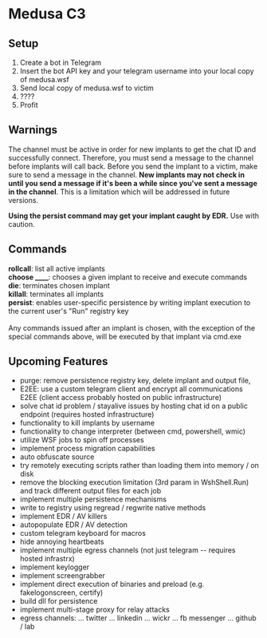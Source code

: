 # Medusa C3 

## Setup
1. Create a bot in Telegram 
2. Insert the bot API key and your telegram username into your local copy of medusa.wsf
3. Send local copy of medusa.wsf to victim
4. ????
5. Profit

## Warnings
The channel must be active in order for new implants to get the chat ID and successfully connect. Therefore, you must send a message to the channel before implants will call back. Before you send the implant to a victim, make sure to send a message in the channel. <b>New implants may not check in until you send a message if it's been a while since you've sent a message in the channel</b>. This is a limitation which will be addressed in future versions. 

<b>Using the persist command may get your implant caught by EDR.</b> Use with caution. 

## Commands

<b>rollcall</b>: list all active implants<br>
<b>choose ____</b>: chooses a given implant to receive and execute commands<br>
<b>die</b>: terminates chosen implant<br>
<b>killall</b>: terminates all implants<br>
<b>persist</b>: enables user-specific persistence by writing implant execution to the current user's "Run" registry key<br>
<br>
Any commands issued after an implant is chosen, with the exception of the special commands above, will be executed by that implant via cmd.exe

## Upcoming Features
- purge: remove persistence registry key, delete implant and output file, 
- E2EE: use a custom telegram client and encrypt all communications E2EE (client access probably hosted on public infrastructure)
- solve chat id problem / stayalive issues by hosting chat id on a public endpoint (requires hosted infrastructure)
- functionality to kill implants by username
- functionality to change interpreter (between cmd, powershell, wmic)
- utilize WSF jobs to spin off processes
- implement process migration capabilities
- auto obfuscate source
- try remotely executing scripts rather than loading them into memory / on disk
- remove the blocking execution limitation (3rd param in WshShell.Run) and track different output files for each job
- implement multiple persistence mechanisms
- write to registry using regread / regwrite native methods 
- implement EDR / AV killers 
- autopopulate EDR / AV detection 
- custom telegram keyboard for macros 
- hide annoying heartbeats
- implement multiple egress channels (not just telegram -- requires hosted infrastrx)
- implement keylogger
- implement screengrabber
- implement direct execution of binaries and preload (e.g. fakelogonscreen, certify)
- build dll for persistence
- implement multi-stage proxy for relay attacks
- egress channels:
	... twitter
	... linkedin
	... wickr
	... fb messenger
	... github / lab
